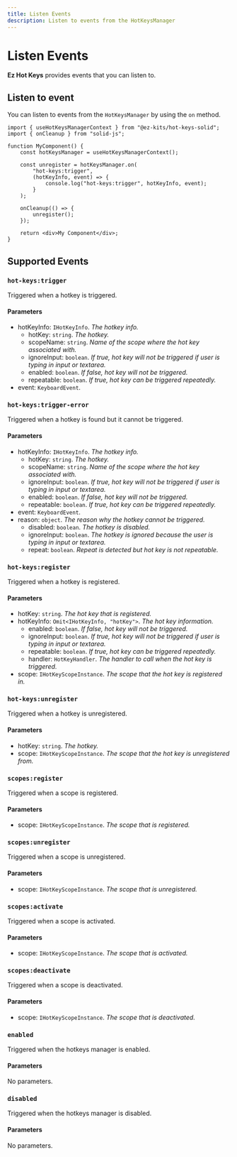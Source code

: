 ```yaml
---
title: Listen Events
description: Listen to events from the HotKeysManager
---
```


# Listen Events

**Ez Hot Keys** provides events that you can listen to.

## Listen to event

You can listen to events from the `HotKeysManager` by using the `on` method.

```tsx
import { useHotKeysManagerContext } from "@ez-kits/hot-keys-solid";
import { onCleanup } from "solid-js";

function MyComponent() {
	const hotKeysManager = useHotKeysManagerContext();

	const unregister = hotKeysManager.on(
		"hot-keys:trigger",
		(hotKeyInfo, event) => {
			console.log("hot-keys:trigger", hotKeyInfo, event);
		}
	);

	onCleanup(() => {
		unregister();
	});

	return <div>My Component</div>;
}
```

## Supported Events

### `hot-keys:trigger`

Triggered when a hotkey is triggered.

#### Parameters

- hotKeyInfo: `IHotKeyInfo`. _The hotkey info._
  - hotKey: `string`. _The hotkey._
  - scopeName: `string`. _Name of the scope where the hot key associated with._
  - ignoreInput: `boolean`. _If true, hot key will not be triggered if user is typing in input or textarea._
  - enabled: `boolean`. _If false, hot key will not be triggered._
  - repeatable: `boolean`. _If true, hot key can be triggered repeatedly._
- event: `KeyboardEvent`.

### `hot-keys:trigger-error`

Triggered when a hotkey is found but it cannot be triggered.

#### Parameters

- hotKeyInfo: `IHotKeyInfo`. _The hotkey info._
  - hotKey: `string`. _The hotkey._
  - scopeName: `string`. _Name of the scope where the hot key associated with._
  - ignoreInput: `boolean`. _If true, hot key will not be triggered if user is typing in input or textarea._
  - enabled: `boolean`. _If false, hot key will not be triggered._
  - repeatable: `boolean`. _If true, hot key can be triggered repeatedly._
- event: `KeyboardEvent`.
- reason: `object`. _The reason why the hotkey cannot be triggered._
  - disabled: `boolean`. _The hotkey is disabled._
  - ignoreInput: `boolean`. _The hotkey is ignored because the user is typing in input or textarea._
  - repeat: `boolean`. _Repeat is detected but hot key is not repeatable._

### `hot-keys:register`

Triggered when a hotkey is registered.

#### Parameters

- hotKey: `string`. _The hot key that is registered._
- hotKeyInfo: `Omit<IHotKeyInfo, "hotKey">`. _The hot key information._
  - enabled: `boolean`. _If false, hot key will not be triggered._
  - ignoreInput: `boolean`. _If true, hot key will not be triggered if user is typing in input or textarea._
  - repeatable: `boolean`. _If true, hot key can be triggered repeatedly._
  - handler: `HotKeyHandler`. _The handler to call when the hot key is triggered._
- scope: `IHotKeyScopeInstance`. _The scope that the hot key is registered in._

### `hot-keys:unregister`

Triggered when a hotkey is unregistered.

#### Parameters

- hotKey: `string`. _The hotkey._
- scope: `IHotKeyScopeInstance`. _The scope that the hot key is unregistered from._

### `scopes:register`

Triggered when a scope is registered.

#### Parameters

- scope: `IHotKeyScopeInstance`. _The scope that is registered._

### `scopes:unregister`

Triggered when a scope is unregistered.

#### Parameters

- scope: `IHotKeyScopeInstance`. _The scope that is unregistered._

### `scopes:activate`

Triggered when a scope is activated.

#### Parameters

- scope: `IHotKeyScopeInstance`. _The scope that is activated._

### `scopes:deactivate`

Triggered when a scope is deactivated.

#### Parameters

- scope: `IHotKeyScopeInstance`. _The scope that is deactivated._

### `enabled`

Triggered when the hotkeys manager is enabled.

#### Parameters

No parameters.

### `disabled`

Triggered when the hotkeys manager is disabled.

#### Parameters

No parameters.
